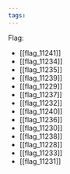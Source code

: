```yaml
---
tags:
---
```

Flag:
- [[flag_11241]]
- [[flag_11234]]
- [[flag_11235]]
- [[flag_11239]]
- [[flag_11229]]
- [[flag_11237]]
- [[flag_11232]]
- [[flag_11240]]
- [[flag_11236]]
- [[flag_11230]]
- [[flag_11238]]
- [[flag_11228]]
- [[flag_11233]]
- [[flag_11231]]
